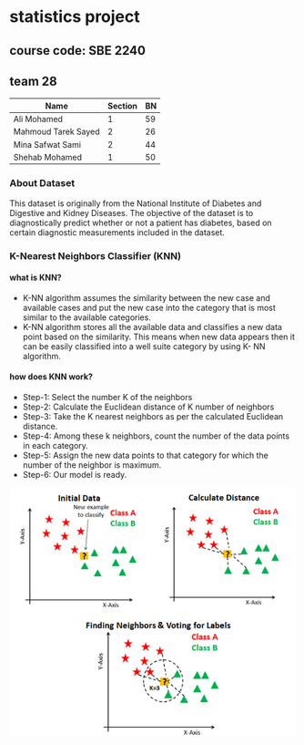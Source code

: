 # statistics project

## course code: SBE 2240 

## team 28


| Name                | Section | BN  |
| ------------------- | ------- | --- |
| Ali Mohamed         | 1       | 59  |
| Mahmoud Tarek Sayed | 2       | 26  |
| Mina Safwat Sami    | 2       | 44  |
| Shehab Mohamed      | 1       | 50  |

### About Dataset

This dataset is originally from the National Institute of Diabetes and Digestive and Kidney Diseases. The objective of the dataset is to diagnostically predict whether or not a patient has diabetes, based on certain diagnostic measurements included in the dataset.

### K-Nearest Neighbors Classifier (KNN)

#### what is KNN?

* K-NN algorithm assumes the similarity between the new case and available cases and put the new case into the category that is most similar to the available categories.
* K-NN algorithm stores all the available data and classifies a new data point based on the similarity. This means when new data appears then it can be easily classified into a well suite category by using K- NN algorithm.

#### how does KNN work?

* Step-1: Select the number K of the neighbors
* Step-2: Calculate the Euclidean distance of K number of neighbors
* Step-3: Take the K nearest neighbors as per the calculated Euclidean distance.
* Step-4: Among these k neighbors, count the number of the data points in each category.
* Step-5: Assign the new data points to that category for which the number of the neighbor is maximum.
* Step-6: Our model is ready.  

![how knn works](./img/knn.png)

